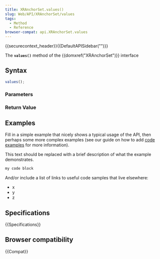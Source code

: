 ```yaml
---
title: XRAnchorSet.values()
slug: Web/API/XRAnchorSet/values
tags:
  - Method
  - Reference
browser-compat: api.XRAnchorSet.values
---
```

{{securecontext_header}}{{DefaultAPISidebar("")}}

The **`values()`** method of the {{domxref("XRAnchorSet")}} interface 

## Syntax

```js
values();
```

### Parameters



### Return Value



## Examples

Fill in a simple example that nicely shows a typical usage of the API, then perhaps some more complex examples (see our guide on how to add [code examples](/en-US/docs/MDN/Contribute/Structures/Code_examples) for more information).

This text should be replaced with a brief description of what the example demonstrates.

```js
my code block
```

And/or include a list of links to useful code samples that live elsewhere:

*   x
*   y
*   z

## Specifications

{{Specifications}}

## Browser compatibility

{{Compat}}


